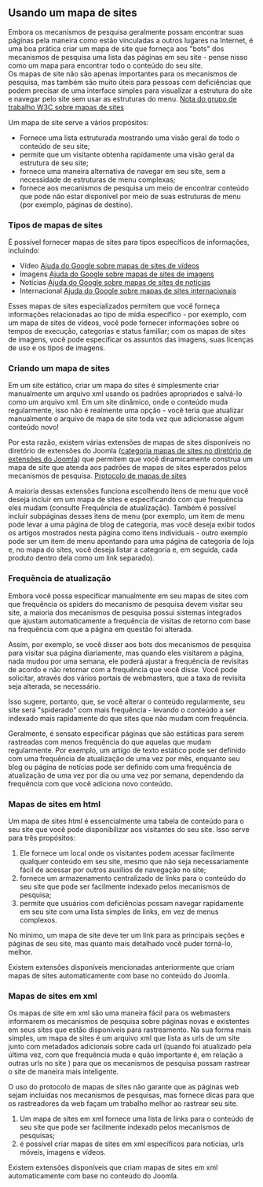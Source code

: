 <!-- Filename: Using_A_Sitemap / Display title: Usando um mapa de sites -->

## Usando um mapa de sites

Embora os mecanismos de pesquisa geralmente possam encontrar suas
páginas pela maneira como estão vinculadas a outros lugares na Internet,
é uma boa prática criar um mapa de site que forneça aos "bots" dos
mecanismos de pesquisa uma lista das páginas em seu site - pense nisso
como um mapa para encontrar todo o conteúdo do seu site.  
Os mapas de site não são apenas importantes para os mecanismos de
pesquisa, mas também são muito úteis para pessoas com deficiências que
podem precisar de uma interface simples para visualizar a estrutura do
site e navegar pelo site sem usar as estruturas do menu.
<a href="https://www.w3.org/TR/WCAG20-TECHS/G63.html"
class="external text" target="_blank"
rel="nofollow noreferrer noopener">Nota do grupo de trabalho W3C sobre
mapas de sites</a>  

Um mapa de site serve a vários propósitos:

- Fornece uma lista estruturada mostrando uma visão geral de todo o
  conteúdo de seu site;
- permite que um visitante obtenha rapidamente uma visão geral da
  estrutura de seu site;
- fornece uma maneira alternativa de navegar em seu site, sem a
  necessidade de estruturas de menu complexas;
- fornece aos mecanismos de pesquisa um meio de encontrar conteúdo que
  pode não estar disponível por meio de suas estruturas de menu (por
  exemplo, páginas de destino).

### Tipos de mapas de sites

É possível fornecer mapas de sites para tipos específicos de
informações, incluindo:

- Vídeo <a
  href="https://developers.google.com/search/docs/advanced/sitemaps/video-sitemaps?visit_id=637845456253725889-2649158247&amp;rd=1#guidelines-for-video-sitemaps"
  class="external text" target="_blank"
  rel="nofollow noreferrer noopener">Ajuda do Google sobre mapas de sites
  de vídeos</a>
- Imagens <a
  href="https://developers.google.com/search/docs/advanced/sitemaps/image-sitemaps?visit_id=637845457605356615-3074991136&amp;rd=1"
  class="external text" target="_blank"
  rel="nofollow noreferrer noopener">Ajuda do Google sobre mapas de sites
  de imagens</a>
- Notícias <a
  href="https://developers.google.com/search/docs/advanced/sitemaps/news-sitemap?visit_id=637845468852694381-144480659&amp;rd=3"
  class="external text" target="_blank"
  rel="nofollow noreferrer noopener">Ajuda do Google sobre mapas de sites
  de notícias</a>
- Internacional <a
  href="https://developers.google.com/search/docs/advanced/crawling/localized-versions?ref_topic=2370587&amp;visit_id=637845467776240401-3867996884&amp;rd=2"
  class="external text" target="_blank"
  rel="nofollow noreferrer noopener">Ajuda do Google sobre mapas de sites
  internacionais</a>

Esses mapas de sites especializados permitem que você forneça
informações relacionadas ao tipo de mídia específico - por exemplo, com
um mapa de sites de vídeos, você pode fornecer informações sobre os
tempos de execução, categorias e status familiar; com os mapas de sites
de imagens, você pode especificar os assuntos das imagens, suas licenças
de uso e os tipos de imagens.

### Criando um mapa de sites

Em um site estático, criar um mapa do sites é simplesmente criar
manualmente um arquivo xml usando os padrões apropriados e salvá-lo como
um arquivo xml. Em um site dinâmico, onde o conteúdo muda regularmente,
isso não é realmente uma opção - você teria que atualizar manualmente o
arquivo de mapa de site toda vez que adicionasse algum conteúdo novo!

Por esta razão, existem várias extensões de mapas de sites disponíveis
no diretório de extensões do Joomla (<a
href="https://extensions.joomla.org/category/structure-a-navigation/site-map"
class="external text" target="_blank"
rel="noreferrer noopener">categoria mapas de sites no diretório de
extensões do Joomla</a>) que permitem que você dinamicamente construa um
mapa de site que atenda aos padrões de mapas de sites esperados pelos
mecanismos de pesquisa.
<a href="https://www.sitemaps.org/" class="external text"
target="_blank" rel="nofollow noreferrer noopener">Protocolo de mapas de
sites</a>

A maioria dessas extensões funciona escolhendo itens de menu que você
deseja incluir em um mapa de sites e especificando com que frequência
eles mudam (consulte Frequência de atualização). Também é possível
incluir subpáginas desses itens de menu (por exemplo, um item de menu
pode levar a uma página de blog de categoria, mas você deseja exibir
todos os artigos mostrados nesta página como itens individuais - outro
exemplo pode ser um item de menu apontando para uma página de categoria
de loja e, no mapa do sites, você deseja listar a categoria e, em
seguida, cada produto dentro dela como um link separado).

### Frequência de atualização

Embora você possa especificar manualmente em seu mapas de sites com que
frequência os spiders do mecanismo de pesquisa devem visitar seu site, a
maioria dos mecanismos de pesquisa possui sistemas integrados que
ajustam automaticamente a frequência de visitas de retorno com base na
frequência com que a página em questão foi alterada.

Assim, por exemplo, se você disser aos bots dos mecanismos de pesquisa
para visitar sua página diariamente, mas quando eles visitarem a página,
nada mudou por uma semana, ele poderá ajustar a frequência de revisitas
de acordo e não retornar com a frequência que você disse. Você pode
solicitar, através dos vários portais de webmasters, que a taxa de
revisita seja alterada, se necessário.

Isso sugere, portanto, que, se você alterar o conteúdo regularmente, seu
site será "spiderado" com mais frequência - levando o conteúdo a ser
indexado mais rapidamente do que sites que não mudam com frequência.

Geralmente, é sensato especificar páginas que são estáticas para serem
rastreadas com menos frequência do que aquelas que mudam regularmente.
Por exemplo, um artigo de texto estático pode ser definido com uma
frequência de atualização de uma vez por mês, enquanto seu blog ou
página de notícias pode ser definido com uma frequência de atualização
de uma vez por dia ou uma vez por semana, dependendo da frequência com
que você adiciona novo conteúdo.

### Mapas de sites em html

Um mapa de sites html é essencialmente uma tabela de conteúdo para o seu
site que você pode disponibilizar aos visitantes do seu site. Isso serve
para três propósitos:

1.  Ele fornece um local onde os visitantes podem acessar facilmente
    qualquer conteúdo em seu site, mesmo que não seja necessariamente
    fácil de acessar por outros auxílios de navegação no site;
2.  fornece um armazenamento centralizado de links para o conteúdo do
    seu site que pode ser facilmente indexado pelos mecanismos de
    pesquisa;
3.  permite que usuários com deficiências possam navegar rapidamente em
    seu site com uma lista simples de links, em vez de menus complexos.

No mínimo, um mapa de site deve ter um link para as principais seções e
páginas de seu site, mas quanto mais detalhado você puder torná-lo,
melhor.

Existem extensões disponíveis mencionadas anteriormente que criam mapas
de sites automaticamente com base no conteúdo do Joomla.

### Mapas de sites em xml

Os mapas de site em xml são uma maneira fácil para os webmasters
informarem os mecanismos de pesquisa sobre páginas novas e existentes em
seus sites que estão disponíveis para rastreamento. Na sua forma mais
simples, um mapa de sites é um arquivo xml que lista as urls de um site
junto com metadados adicionais sobre cada url (quando foi atualizado
pela última vez, com que frequência muda e quão importante é, em relação
a outras urls no site ) para que os mecanismos de pesquisa possam
rastrear o site de maneira mais inteligente.

O uso do protocolo de mapas de sites não garante que as páginas web
sejam incluídas nos mecanismos de pesquisas, mas fornece dicas para que
os rastreadores da web façam um trabalho melhor ao rastrear seu site.

1.  Um mapa de sites em xml fornece uma lista de links para o conteúdo
    de seu site que pode ser facilmente indexado pelos mecanismos de
    pesquisas;
2.  é possível criar mapas de sites em xml específicos para notícias,
    urls móveis, imagens e vídeos.

Existem extensões disponíveis que criam mapas de sites em xml
automaticamente com base no conteúdo do Joomla.
